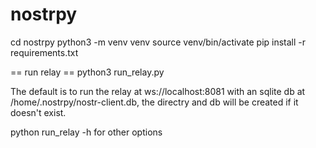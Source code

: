 # nostrpy

cd nostrpy
python3 -m venv venv
source venv/bin/activate
pip install -r requirements.txt

== run relay ==
python3 run_relay.py 

The default is to run the relay at ws://localhost:8081 with an sqlite db at /home/.nostrpy/nostr-client.db, the directry and db will be created if it doesn't exist.

python run_relay -h for other options

